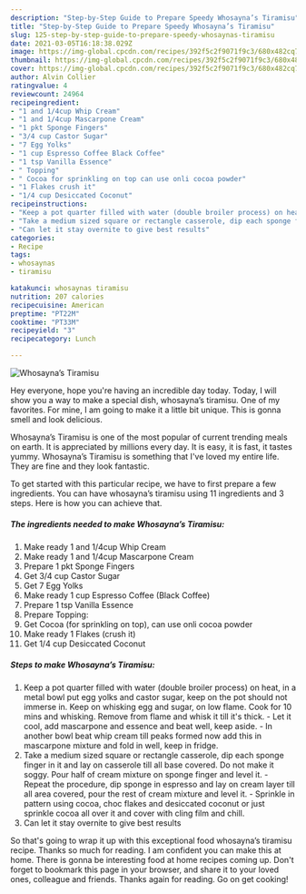 ```yaml
---
description: "Step-by-Step Guide to Prepare Speedy Whosayna’s Tiramisu"
title: "Step-by-Step Guide to Prepare Speedy Whosayna’s Tiramisu"
slug: 125-step-by-step-guide-to-prepare-speedy-whosaynas-tiramisu
date: 2021-03-05T16:18:38.029Z
image: https://img-global.cpcdn.com/recipes/392f5c2f9071f9c3/680x482cq70/whosaynas-tiramisu-recipe-main-photo.jpg
thumbnail: https://img-global.cpcdn.com/recipes/392f5c2f9071f9c3/680x482cq70/whosaynas-tiramisu-recipe-main-photo.jpg
cover: https://img-global.cpcdn.com/recipes/392f5c2f9071f9c3/680x482cq70/whosaynas-tiramisu-recipe-main-photo.jpg
author: Alvin Collier
ratingvalue: 4
reviewcount: 24964
recipeingredient:
- "1 and 1/4cup Whip Cream"
- "1 and 1/4cup Mascarpone Cream"
- "1 pkt Sponge Fingers"
- "3/4 cup Castor Sugar"
- "7 Egg Yolks"
- "1 cup Espresso Coffee Black Coffee"
- "1 tsp Vanilla Essence"
- " Topping"
- " Cocoa for sprinkling on top can use onli cocoa powder"
- "1 Flakes crush it"
- "1/4 cup Desiccated Coconut"
recipeinstructions:
- "Keep a pot quarter filled with water (double broiler process) on heat, in a metal bowl put egg yolks and castor sugar, keep on the pot should not immerse in. Keep on whisking egg and sugar, on low flame. Cook for 10 mins and whisking. Remove from flame and whisk it till it&#39;s thick. Let it cool, add mascarpone and essence and beat well, keep aside. In another bowl beat whip cream till peaks formed now add this in mascarpone mixture and fold in well, keep in fridge."
- "Take a medium sized square or rectangle casserole, dip each sponge finger in it and lay on casserole till all base covered. Do not make it soggy. Pour half of cream mixture on sponge finger and level it. Repeat the procedure, dip sponge in espresso and lay on cream layer till all area covered, pour the rest of cream mixture and level it. Sprinkle in pattern using cocoa, choc flakes and desiccated coconut or just sprinkle cocoa all over it and cover with cling film and chill."
- "Can let it stay overnite to give best results"
categories:
- Recipe
tags:
- whosaynas
- tiramisu

katakunci: whosaynas tiramisu 
nutrition: 207 calories
recipecuisine: American
preptime: "PT22M"
cooktime: "PT33M"
recipeyield: "3"
recipecategory: Lunch

---
```



![Whosayna’s Tiramisu](https://img-global.cpcdn.com/recipes/392f5c2f9071f9c3/680x482cq70/whosaynas-tiramisu-recipe-main-photo.jpg)

Hey everyone, hope you're having an incredible day today. Today, I will show you a way to make a special dish, whosayna’s tiramisu. One of my favorites. For mine, I am going to make it a little bit unique. This is gonna smell and look delicious.

Whosayna’s Tiramisu is one of the most popular of current trending meals on earth. It is appreciated by millions every day. It is easy, it is fast, it tastes yummy. Whosayna’s Tiramisu is something that I've loved my entire life. They are fine and they look fantastic.




To get started with this particular recipe, we have to first prepare a few ingredients. You can have whosayna’s tiramisu using 11 ingredients and 3 steps. Here is how you can achieve that.

<!--inarticleads1-->

##### The ingredients needed to make Whosayna’s Tiramisu:

1. Make ready 1 and 1/4cup Whip Cream
1. Make ready 1 and 1/4cup Mascarpone Cream
1. Prepare 1 pkt Sponge Fingers
1. Get 3/4 cup Castor Sugar
1. Get 7 Egg Yolks
1. Make ready 1 cup Espresso Coffee (Black Coffee)
1. Prepare 1 tsp Vanilla Essence
1. Prepare  Topping:
1. Get  Cocoa (for sprinkling on top), can use onli cocoa powder
1. Make ready 1 Flakes (crush it)
1. Get 1/4 cup Desiccated Coconut




<!--inarticleads2-->

##### Steps to make Whosayna’s Tiramisu:

1. Keep a pot quarter filled with water (double broiler process) on heat, in a metal bowl put egg yolks and castor sugar, keep on the pot should not immerse in. Keep on whisking egg and sugar, on low flame. Cook for 10 mins and whisking. Remove from flame and whisk it till it&#39;s thick. - Let it cool, add mascarpone and essence and beat well, keep aside. - In another bowl beat whip cream till peaks formed now add this in mascarpone mixture and fold in well, keep in fridge.
1. Take a medium sized square or rectangle casserole, dip each sponge finger in it and lay on casserole till all base covered. Do not make it soggy. Pour half of cream mixture on sponge finger and level it. - Repeat the procedure, dip sponge in espresso and lay on cream layer till all area covered, pour the rest of cream mixture and level it. - Sprinkle in pattern using cocoa, choc flakes and desiccated coconut or just sprinkle cocoa all over it and cover with cling film and chill.
1. Can let it stay overnite to give best results




So that's going to wrap it up with this exceptional food whosayna’s tiramisu recipe. Thanks so much for reading. I am confident you can make this at home. There is gonna be interesting food at home recipes coming up. Don't forget to bookmark this page in your browser, and share it to your loved ones, colleague and friends. Thanks again for reading. Go on get cooking!
